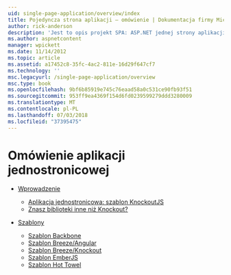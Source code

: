 ```yaml
---
uid: single-page-application/overview/index
title: Pojedyncza strona aplikacji — omówienie | Dokumentacja firmy Microsoft
author: rick-anderson
description: 'Jest to opis projekt SPA: ASP.NET jednej strony aplikacji (SPA) to nowa funkcja w wersji beta MVC 4 w wersji zapoznawczej. Zapewnia lepszą end-to-end e...'
ms.author: aspnetcontent
manager: wpickett
ms.date: 11/14/2012
ms.topic: article
ms.assetid: a17452c8-35fc-4ac2-811e-16d29f647cf7
ms.technology: ''
msc.legacyurl: /single-page-application/overview
msc.type: book
ms.openlocfilehash: 9bf6b85919e745c76eaad58a0c531ce90fb93f51
ms.sourcegitcommit: 953ff9ea4369f154d6fd0239599279ddd3280009
ms.translationtype: MT
ms.contentlocale: pl-PL
ms.lasthandoff: 07/03/2018
ms.locfileid: "37395475"
---
```

<a name="single-page-application-overview"></a>Omówienie aplikacji jednostronicowej
====================
- [Wprowadzenie](introduction/index.md)

    - [Aplikacja jednostronicowa: szablon KnockoutJS](introduction/knockoutjs-template.md)
    - [Znasz biblioteki inne niż Knockout?](introduction/other-libraries.md)
- [Szablony](templates/index.md)

    - [Szablon Backbone](templates/backbonejs-template.md)
    - [Szablon Breeze/Angular](templates/breezeangular-template.md)
    - [Szablon Breeze/Knockout](templates/breezeknockout-template.md)
    - [Szablon EmberJS](templates/emberjs-template.md)
    - [Szablon Hot Towel](templates/hottowel-template.md)
